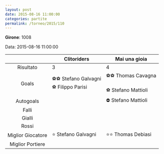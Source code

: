 ```yaml
---
layout: post
date: 2015-08-16 11:00:00
categories: partite
permalink: /torneo/2015/110
---
```

**Girone**: 1008

Data: 2015-08-16 11:00:00

| | Clitoriders | Mai una gioia |
|:-----:|-----|-----|
Risultato|3|4
Goals|⚽⚽ Stefano Galvagni<br/>⚽ Filippo Parisi|⚽⚽ Thomas Cavagna<br/><br/>⚽ Stefano Mattioli<br/>
Autogoals||⛔ Stefano Mattioli<br/>
Falli||
Gialli||
Rossi||
Miglior Giocatore|⭐ Stefano Galvagni<br/>|⭐⭐ Thomas Debiasi<br/>
Miglior Portiere||